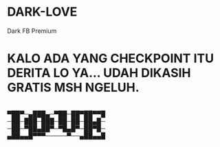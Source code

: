 # DARK-LOVE
Dark FB Premium

# KALO ADA YANG CHECKPOINT ITU DERITA LO YA... UDAH DIKASIH GRATIS MSH NGELUH.

<br>▀██▀─▄███▄─▀██─██▀██▀▀█
<br>─██─███─███─██─██─██▄█─
 <br>─██─▀██▄██▀─▀█▄█▀─██▀█─
<br>▄██▄▄█▀▀▀─────▀──▄██▄▄█
